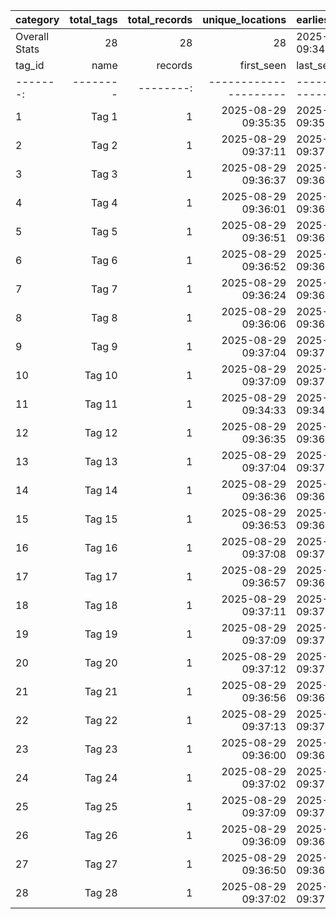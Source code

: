 |   category    | total_tags | total_records | unique_locations |   earliest_record   |    latest_record    |
|---------------|-----------:|--------------:|-----------------:|---------------------|---------------------|
| Overall Stats | 28         | 28            | 28               | 2025-08-29 09:34:33 | 2025-08-29 09:37:13 |
| tag_id |  name  | records |     first_seen      |      last_seen      | avg_accuracy_m |
|-------:|--------|--------:|---------------------|---------------------|---------------:|
| 1      | Tag 1  | 1       | 2025-08-29 09:35:35 | 2025-08-29 09:35:35 | 16.64          |
| 2      | Tag 2  | 1       | 2025-08-29 09:37:11 | 2025-08-29 09:37:11 | 18.16          |
| 3      | Tag 3  | 1       | 2025-08-29 09:36:37 | 2025-08-29 09:36:37 | 18.1           |
| 4      | Tag 4  | 1       | 2025-08-29 09:36:01 | 2025-08-29 09:36:01 | 18.05          |
| 5      | Tag 5  | 1       | 2025-08-29 09:36:51 | 2025-08-29 09:36:51 | 18.17          |
| 6      | Tag 6  | 1       | 2025-08-29 09:36:52 | 2025-08-29 09:36:52 | 17.96          |
| 7      | Tag 7  | 1       | 2025-08-29 09:36:24 | 2025-08-29 09:36:24 | 18.38          |
| 8      | Tag 8  | 1       | 2025-08-29 09:36:06 | 2025-08-29 09:36:06 | 18.21          |
| 9      | Tag 9  | 1       | 2025-08-29 09:37:04 | 2025-08-29 09:37:04 | 18.3           |
| 10     | Tag 10 | 1       | 2025-08-29 09:37:09 | 2025-08-29 09:37:09 | 18.28          |
| 11     | Tag 11 | 1       | 2025-08-29 09:34:33 | 2025-08-29 09:34:33 | 20.79          |
| 12     | Tag 12 | 1       | 2025-08-29 09:36:35 | 2025-08-29 09:36:35 | 18.49          |
| 13     | Tag 13 | 1       | 2025-08-29 09:37:04 | 2025-08-29 09:37:04 | 18.06          |
| 14     | Tag 14 | 1       | 2025-08-29 09:36:36 | 2025-08-29 09:36:36 | 18.05          |
| 15     | Tag 15 | 1       | 2025-08-29 09:36:53 | 2025-08-29 09:36:53 | 18.12          |
| 16     | Tag 16 | 1       | 2025-08-29 09:37:08 | 2025-08-29 09:37:08 | 18.49          |
| 17     | Tag 17 | 1       | 2025-08-29 09:36:57 | 2025-08-29 09:36:57 | 18.12          |
| 18     | Tag 18 | 1       | 2025-08-29 09:37:11 | 2025-08-29 09:37:11 | 18.99          |
| 19     | Tag 19 | 1       | 2025-08-29 09:37:09 | 2025-08-29 09:37:09 | 18.36          |
| 20     | Tag 20 | 1       | 2025-08-29 09:37:12 | 2025-08-29 09:37:12 | 18.36          |
| 21     | Tag 21 | 1       | 2025-08-29 09:36:56 | 2025-08-29 09:36:56 | 18.15          |
| 22     | Tag 22 | 1       | 2025-08-29 09:37:13 | 2025-08-29 09:37:13 | 18.29          |
| 23     | Tag 23 | 1       | 2025-08-29 09:36:00 | 2025-08-29 09:36:00 | 18.07          |
| 24     | Tag 24 | 1       | 2025-08-29 09:37:02 | 2025-08-29 09:37:02 | 18.51          |
| 25     | Tag 25 | 1       | 2025-08-29 09:37:09 | 2025-08-29 09:37:09 | 17.67          |
| 26     | Tag 26 | 1       | 2025-08-29 09:36:09 | 2025-08-29 09:36:09 | 18.03          |
| 27     | Tag 27 | 1       | 2025-08-29 09:36:50 | 2025-08-29 09:36:50 | 18.23          |
| 28     | Tag 28 | 1       | 2025-08-29 09:37:02 | 2025-08-29 09:37:02 | 18.48          |
